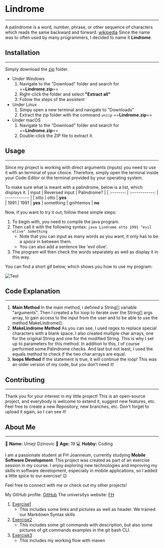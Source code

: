 # Lindrome
---
A palindrome is a word, number, phrase, or other sequence of characters which reads the same backward and forward. [wikipedia](https://en.wikipedia.org/wiki/Palindrome) Since the name was to often used by many programmers, I decided to name it ***Lindrome***.

## Installation
---
Simply download the [zip](https://www.swisstransfer.com/d/e9eec0d4-0100-4166-967e-fd18b4d725e1) folder. 
* Under Windows
    1. Navigate to the "Download" folder and search for ==**Lindrome.zip**==
    2. Right-click the folder and select **"Extract all"**
    3. Follow the steps of the assistent
* Under Linux
    1. Simpy open a new terminal and navigate to "Downloads"
    2. Extract the zip folder with the command `unzip` ==**Lindrome.zip**== 
* Under macOS
    1. Navigate to the "Download" folder and search for ==**Lindrome.zip**==
    2. Double-click the ZIP file to extract it.

## Usage
---
Since my project is working with direct arguments (inputs) you need to use it with an terminal of your choice. Therefore, simply open the terminal inside your Code-Editor or the terminal provided by your operating system. 

To make sure what is meant with a palindrome, below is a list, which displays it. 
| input | Reversed input | Palindrome? |
| :-------: | :------------: | :-----------: |
| otto | otto | **yes**  
| 1991 | 1991 | **yes** 
| something | gnihtemos | **no** 

Now, if you want to try it out, follow these simple steps:
1. To begin with, you need to compile the java program. 
2. Then call it with the following syntax: `java Lindrome otto 1991 "evil olive" Something`
    * Note that you can input as many words as you want, it only has to be a *space* in between them.
    * You can also add a sentence like 'evil olive'.
3. The program will then check the words separately as well as display it in this way. 

You can find a short gif below, which shows you how to use my program:

![Test](https://s3.gifyu.com/images/bSJgW.gif)

## Code Explanation
---
1. **Main Method**
    In the main method, i defined a String[] variable "arguments". Then I created a for loop to iterate over the String[] args array, to gain access to the input from the user and to be able to use the method MakeLindrome(). 
2. **MakeLindrome Method**
    As you can see, I used regex to replace special characters with a blank space. I also created multiple char arrays, one for the original String and one for the modified String. This is why I set up to parameters for this method. In addition to this, I of course performed some Palindrome checks. And last but not least, I used the equals method to check if the two char arrays are equal. 
3. **loops Method**
    If the statement is true, it will continue the loop! This was an older version of my code, but you don't need it!

## Contributing
---
Thank you for your interest in my little project! This is an open-source project, and everybody is welcome to extend it, suggest new features, etc. Feel free to create a new Repository, new branches, etc. Don't forget to upload it again, so I can see it!

## About Me
---
👋 **Name:** Umejr Dzinovic
🎂 **Age:** 19
💻 **Hobby:** Coding

I am a passionate student at FH Joanneum, currently studying **Mobile Software Development**. This project was created as part of an exercise session in my course. I enjoy exploring new technologies and improving my skills in software development, especially in mobile applications, so I added a little spice to our exercise! 😉

Feel free to connect with me or check out my other projects! 

My GitHub profile: [GitHub](https://github.com/Umex10)
The universitys website: [FH](https://www.fh-joanneum.at)

1. [Exercise1](exercise1.md)
    * This includes some links and pictures as well as header. We trained our Markdown Syntax skills
2. [Exercise2](exercise2.md)
    * This includes some git commands with description, but also some pictures of git commands examples in the git bash CLI. 
3. [Exercise3](exercise3.md)
    * This includes my working flow with maven




